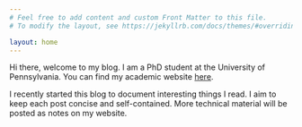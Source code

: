 ```yaml
---
# Feel free to add content and custom Front Matter to this file.
# To modify the layout, see https://jekyllrb.com/docs/themes/#overriding-theme-defaults

layout: home 
---
```


Hi there, welcome to my blog.
I am a PhD student at the University of Pennsylvania.
You can find my academic website [here](https://www.seas.upenn.edu/~kaiwenwu/).

I recently started this blog to document interesting things I read.
I aim to keep each post concise and self-contained.
More technical material will be posted as notes on my website.

<!-- {% for blog in site.blogs %}
  <h3>
    <a href="{{ blog.url }}">
      {{ blog.title }}
    </a>
  </h3>
{% endfor %} -->
